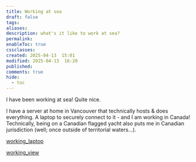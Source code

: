 ```yaml
---
title: Working at sea
draft: false
tags: 
aliases: 
description: what's it like to work at sea?
permalink: 
enableToc: true
cssclasses: 
created: 2025-04-13  15:01
modified: 2025-04-13  16:20
published: 
comments: true
hide:
  - toc
---
```

I have been working at sea! Quite nice. 

I have a server at home in Vancouver that technically hosts & does everything. A laptop to securely connect to it - and I am working in Canada! Technically, being on a Canadian flagged yacht also puts me in Canadian jurisdiction (well; once outside of territorial waters...).

[working_laptop](attachments/working_laptop.jpg)

[working_view](attachments/working_view.jpg)